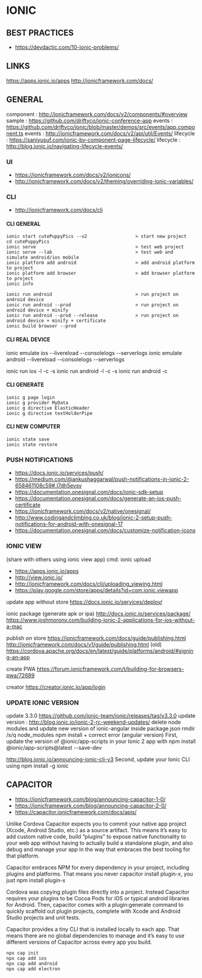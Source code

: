 
# IONIC

## BEST PRACTICES
- https://devdactic.com/10-ionic-problems/

## LINKS
https://apps.ionic.io/apps 
http://ionicframework.com/docs/

## GENERAL

component : http://ionicframework.com/docs/v2/components/#overview 
sample : https://github.com/driftyco/ionic-conference-app
events : https://github.com/driftyco/ionic/blob/master/demos/src/events/app.component.ts
events : http://ionicframework.com/docs/v2/api/util/Events/
lifecycle : https://saniyusuf.com/ionic-by-component-page-lifecycle/
lifecycle : http://blog.ionic.io/navigating-lifecycle-events/

### UI

- https://ionicframework.com/docs/v2/ionicons/ 
- http://ionicframework.com/docs/v2/theming/overriding-ionic-variables/ 

### CLI

- http://ionicframework.com/docs/cli

#### CLI GENERAL

```
ionic start cutePuppyPics --v2					> start new project   
cd cutePuppyPics											 
ionic serve										> test web project 
ionic serve --lab								> test web and simulate android/ios mobile
ionic platform add android						> add android platform to project 
ionic platform add browser						> add browser platform to project 
ionic info 

ionic run android  								> run project on android device 
ionic run android --prod 						> run project on android device + minify 
ionic run android --prod --release				> run project on android device + minify + certificate
ionic build browser --prod
```

#### CLI REAL DEVICE
ionic emulate ios --livereload --consolelogs --serverlogs
ionic emulate android --livereload --consolelogs --serverlogs
 
ionic run ios -l -c -s
ionic run android -l -c -s
ionic run android -c

 
#### CLI GENERATE 
```
ionic g page login 
ionic g provider MyData 
ionic g directive ElasticHeader
ionic g directive textHolderPipe
```

#### CLI NEW COMPUTER
```
ionic state save
ionic state restore
```

### PUSH NOTIFICATIONS
- https://docs.ionic.io/services/push/ 
- https://medium.com/@ankushaggarwal/push-notifications-in-ionic-2-658461108c59#.l7dh5evsv 
- https://documentation.onesignal.com/docs/ionic-sdk-setup
- https://documentation.onesignal.com/docs/generate-an-ios-push-certificate
- https://ionicframework.com/docs/v2/native/onesignal/
- http://www.codingandclimbing.co.uk/blog/ionic-2-setup-push-notifications-for-android-with-onesignal-17
- https://documentation.onesignal.com/docs/customize-notification-icons

### IONIC VIEW
(share with others using ionic view app)
cmd: ionic upload
- https://apps.ionic.io/apps
- http://view.ionic.io/
- http://ionicframework.com/docs/cli/uploading_viewing.html
- https://play.google.com/store/apps/details?id=com.ionic.viewapp

update app without store
https://docs.ionic.io/services/deploy/

ionic package (generate apk or ipa)
http://docs.ionic.io/services/package/
https://www.joshmorony.com/building-ionic-2-applications-for-ios-without-a-mac

publish on store
https://ionicframework.com/docs/guide/publishing.html
http://ionicframework.com/docs/v1/guide/publishing.html (old)
https://cordova.apache.org/docs/en/latest/guide/platforms/android/#signing-an-app

create PWA
https://forum.ionicframework.com/t/building-for-browsers-pwa/72689

creator
https://creator.ionic.io/app/login

### UPDATE IONIC VERSION
update 3.3.0 https://github.com/ionic-team/ionic/releases/tag/v3.3.0
update version : http://blog.ionic.io/ionic-2-rc-weekend-updates/
delete node modules and update new version of ionic-angular inside package.json 
rmdir /s/q node_modules
npm install + correct error (angular version)
First, update the version of @ionic/app-scripts in your Ionic 2 app with
npm install @ionic/app-scripts@latest --save-dev

http://blog.ionic.io/announcing-ionic-cli-v3
Second, update your Ionic CLI using
npm install -g ionic

## CAPACITOR


- https://ionicframework.com/blog/announcing-capacitor-1-0/
- https://ionicframework.com/blog/announcing-capacitor-2-0/
- https://capacitor.ionicframework.com/docs/apis/

Unlike Cordova Capacitor expects you to commit your native app project (Xcode, Android Studio, etc.) as a source artifact. This means it’s easy to add custom native code, build “plugins” to expose native functionality to your web app without having to actually build a standalone plugin, and also debug and manage your app in the way that embraces the best tooling for that platform.

Capacitor embraces NPM for every dependency in your project, including plugins and platforms. That means you never capacitor install plugin-x, you just npm install plugin-x

Cordova was copying plugin files directly into a project. Instead Capacitor requires your plugins to be Cocoa Pods for iOS or typical android libraries for Android. Then, capacitor comes with a plugin:generate command to quickly scaffold out plugin projects, complete with Xcode and Android Studio projects and unit tests.

Capacitor provides a tiny CLI that is installed locally to each app. That means there are no global dependencies to manage and it’s easy to use different versions of Capacitor across every app you build.

```
npx cap init
npx cap add ios
npx cap add android
npx cap add electron
```
